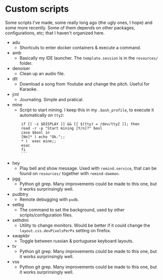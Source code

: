 # Custom scripts
Some scripts I've made, some really long ago (the ugly ones, I hope) and some more recently.
Some of them depends on other packages, configurations, etc; that I haven't organized here.

- adu
  +  Shortcuts to enter docker containers & execute a command.
- amb
  +  Basically my IDE launcher. The `template.session` is in the `resources/` folder.
- denoiser
  +  Clean up an audio file.
- dlt
  +  Download a song from Youtube and change the pitch. Useful for Karaoke.
- jrnl
  +  Journaling. Simple and pratical.
- mine
  +  Script to start mining. I keep this in my `.bash_profile`, to execute it automatically on `tty2`:
  ```
      if [[ -z $DISPLAY ]] && [[ $(tty) = /dev/tty2 ]]; then
      read -r -p "Start mining [Y/n]?" bool
      case $bool in
      [Nn]* ) echo "Ok.";;
      * )  exec mine;;
      esac
      fi
      ```
- hey
  + Play bell and show message. Used with `remind.service`, that can be found on `resources/` together with `remind-daemon`.
- pgg
  +  Python git grep. Many improvements could be made to this one, but it works surprinsingly well.
- pudbtry
  +  Remote debugging with `pudb`. 
- setbg
  +  The command to set the background, used by other scripts/configuration files.
- sethdmi
  +  Utility to change monitors. Would be better if it could change the `layout.css.devPixelsPerPx` setting on firefox.
- swapkbr
  +  Toggle between russian & portuguese keyboard layouts.
- tv
  +  Python git grep. Many improvements could be made to this one, but it works surprinsingly well.
- vss
  +  Python git grep. Many improvements could be made to this one, but it works surprinsingly well.
